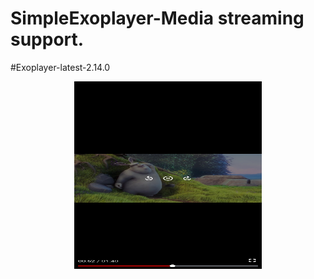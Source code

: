 # SimpleExoplayer-Media streaming support.
#Exoplayer-latest-2.14.0
<p align="center">
<img width=300 height=300 src="https://raw.githubusercontent.com/ashokas058/SimpleExoplayer/master/Output/Screenshot_2021-05-21-03-53-11-714_com.ph.simpleexoplayer.jpg ">
</p>

